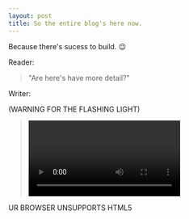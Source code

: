 ```yaml
---
layout: post
title: So the entire blog's here now.
---
```


Because there's sucess to build. :wink:

Reader: 
> "Are here's have more detail?"

Writer: 

(WARNING FOR THE FLASHING LIGHT)

> <video controls="controls" autoplay="autoplay" loop="loop">
<source src="https://dobby233liu.github.io/0/DJwko9rXkAIYjxd.mp4" type="video/mp4">
UR BROWSER UNSUPPORTS HTML5
</video>
